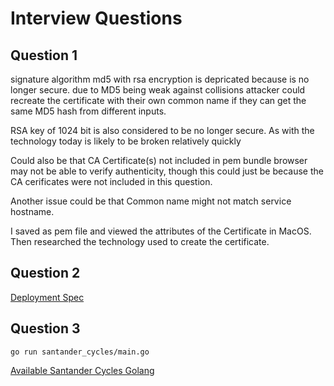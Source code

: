 Interview Questions
===================

Question 1
----------

signature algorithm md5 with rsa encryption is depricated because is no longer secure. due to MD5 being weak against collisions attacker could recreate the certificate with their own common name if they can get the same MD5 hash from different inputs.

RSA key of 1024 bit is also considered to be no longer secure. As with the technology today is likely to be broken relatively quickly

Could also be that CA Certificate(s) not included in pem bundle browser may not be able to verify authenticity, though this could just be because the CA cerificates were not included in this question.

Another issue could be that Common name might not match service hostname.

I saved as pem file and viewed the attributes of the Certificate in MacOS. Then researched the technology used to create the certificate.

Question 2
----------

[Deployment Spec](./kubernetes/deployment.yaml)

Question 3
----------

`go run santander_cycles/main.go`

[Available Santander Cycles Golang](./santander_cycles/main.go)
